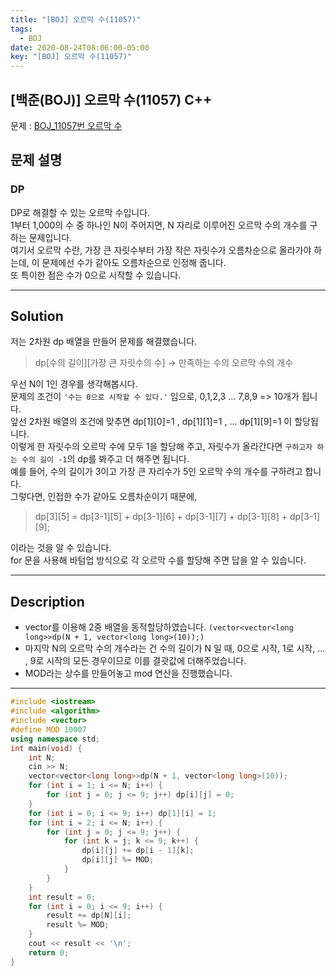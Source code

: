 ```yaml
---
title: "[BOJ] 오르막 수(11057)"
tags:
  - BOJ
date: 2020-08-24T08:06:00-05:00
key: "[BOJ] 오르막 수(11057)"
---
```


## [백준(BOJ)] 오르막 수(11057) C++

<!--more-->

문제 : [BOJ_11057번 오르막 수](https://www.acmicpc.net/problem/11057)

## 문제 설명

### DP

DP로 해결할 수 있는 오르막 수입니다.<br>
1부터 1,000의 수 중 하나인 N이 주어지면, N 자리로 이루어진 오르막 수의 개수를 구하는 문제입니다.<br>
여기서 오르막 수란, 가장 큰 자릿수부터 가장 작은 자릿수가 오름차순으로 올라가야 하는데, 이 문제에선 수가 같아도 오름차순으로 인정해 줍니다.<br>
또 특이한 점은 수가 0으로 시작할 수 있습니다.<br>

---

## Solution

저는 2차원 dp 배열을 만들어 문제를 해결했습니다.<br>

> dp[수의 길이][가장 큰 자릿수의 수] -> 만족하는 수의 오르막 수의 개수

우선 N이 1인 경우를 생각해봅시다.<br>
문제의 조건이 `'수는 0으로 시작할 수 있다.'` 임으로, 0,1,2,3 ... 7,8,9 => 10개가 됩니다.<br>
앞선 2차원 배열의 조건에 맞추면 dp[1][0]=1 , dp[1][1]=1 , ... dp[1][9]=1 이 할당됩니다.<br>
이렇게 한 자릿수의 오르막 수에 모두 1을 할당해 주고, 자릿수가 올라간다면 `구하고자 하는 수의 길이 -1`의 dp를 봐주고 더 해주면 됩니다.<br>
예를 들어, 수의 길이가 3이고 가장 큰 자리수가 5인 오르막 수의 개수를 구하려고 합니다.<br>
그렇다면, 인접한 수가 같아도 오름차순이기 때문에,

> dp[3][5] = dp[3-1][5] + dp[3-1][6] + dp[3-1][7] + dp[3-1][8] + dp[3-1][9];

이라는 것을 알 수 있습니다.<br>
for 문을 사용해 바텀업 방식으로 각 오르막 수를 할당해 주면 답을 알 수 있습니다.<br>

---

## Description

- vector를 이용해 2중 배열을 동적할당하였습니다. `(vector<vector<long long>>dp(N + 1, vector<long long>(10));)`
- 마지막 N의 오르막 수의 개수라는 건 수의 길이가 N 일 때, 0으로 시작, 1로 시작, ... , 9로 시작의 모든 경우이므로 이를 결괏값에 더해주었습니다.<br>
- MOD라는 상수를 만들어놓고 mod 연산을 진행했습니다.<br>

---

```cpp
#include <iostream>
#include <algorithm>
#include <vector>
#define MOD 10007
using namespace std;
int main(void) {
	int N;
	cin >> N;
	vector<vector<long long>>dp(N + 1, vector<long long>(10));
	for (int i = 1; i <= N; i++) {
		for (int j = 0; j <= 9; j++) dp[i][j] = 0;
	}
	for (int i = 0; i <= 9; i++) dp[1][i] = 1;
	for (int i = 2; i <= N; i++) {
		for (int j = 0; j <= 9; j++) {
			for (int k = j; k <= 9; k++) {
				dp[i][j] += dp[i - 1][k];
				dp[i][j] %= MOD;
			}
		}
	}
	int result = 0;
	for (int i = 0; i <= 9; i++) {
		result += dp[N][i];
		result %= MOD;
	}
	cout << result << '\n';
	return 0;
}
```
